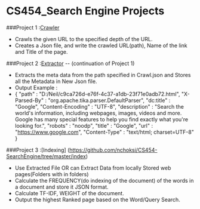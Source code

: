 # CS454_Search Engine Projects


###Project 1 :[Crawler](https://github.com/nchoksi/CS454_HPN/tree/master/crawler)
* Crawls the given URL to the specified depth of the URL. 
* Creates a Json file, and write the crawled URL(path), Name of the link and Title of the page.



###Project 2 :[Extractor](https://github.com/nchoksi/CS454_HPN/tree/master/extractor)  -- (continuation of Project 1) 
* Extracts the meta data from the path specified in Crawl.json and Stores all the Metadata in New Json file.
* Output Example :
* {
  "path" : "D:/Neil/c9ca726d-e76f-4c37-a1db-23f71e0adb72.html",
  "X-Parsed-By" : "org.apache.tika.parser.DefaultParser",
  "dc:title" : "Google",
  "Content-Encoding" : "UTF-8",
  "description" : "Search the world's information, including webpages, images, videos and more. Google has many special features to help you find exactly what you're looking for.",
  "robots" : "noodp",
  "title" : "Google",
  "url" : "https://www.google.com",
  "Content-Type" : "text/html; charset=UTF-8"
}

###Project 3 :[Indexing] (https://github.com/nchoksi/CS454-SearchEngine/tree/master/index)
* Use Extracted File OR can Extract Data from locally Stored web pages(Folders with in folders)
* Calculate the FREQUENCY(do indexing of the document) of the words in a document and store it JSON format.
* Calculate TF-IDF, WEIGHT of the document.
* Output the highest Ranked page based on the Word/Query Search. 
